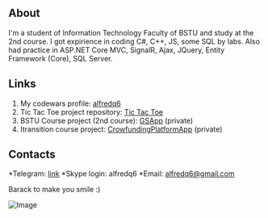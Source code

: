 ## About

 I'm a student of Information Technology Faculty of BSTU and study at the 2nd course. I got expirience in coding C#, C++, JS, some SQL by labs. Also had practice in ASP.NET Core MVC, SignalR, Ajax, JQuery, Entity Framework (Core), SQL Server.

## Links

1. My codewars profile: [alfredq6](https://www.codewars.com/users/alfredq6)
2. Tic Tac Toe project repository: [Tic Tac Toe](https://github.com/alfredq6/TicTacToe)
3. BSTU Course project (2nd course): [GSApp](https://github.com/alfredq6/GSApp-BSTU-CourseProject) (private)
4. Itransition course project: [CrowfundingPlatformApp](https://github.com/alfredq6/CrowfundingPlatformApp) (private)

## Contacts

*Telegram: [link](https://t.me/alfredq6)
*Skype login: alfredq6
*Email: [alfredq6@gmail.com](alfredq6@gmail.com)

Barack to make you smile :)

![Image](https://ushistory.ru/images/ushistory_images/smile_clip_image001.jpg)
